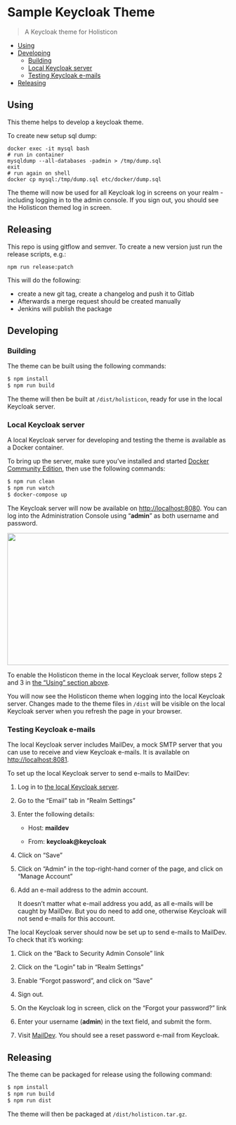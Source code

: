 # Sample Keycloak Theme

> A Keycloak theme for Holisticon

- [Using](#using)
- [Developing](#developing)
    - [Building](#building)
    - [Local Keycloak server](#local-keycloak-server)
    - [Testing Keycloak e-mails](#testing-keycloak-emails)
- [Releasing](#releasing)

## Using
This theme helps to develop a keycloak theme.


To create new setup sql dump:
```
docker exec -it mysql bash
# run in container
mysqldump --all-databases -padmin > /tmp/dump.sql
exit
# run again on shell
docker cp mysql:/tmp/dump.sql etc/docker/dump.sql
```

The theme will now be used for all Keycloak log in screens on your realm - including logging in to the admin console. If you sign out, you should see the Holisticon themed log in screen.

## Releasing

This repo is using gitflow and semver. To create a new version just run the release scripts, e.g.:

```
npm run release:patch
```

This will do the following:
* create a new git tag, create a changelog and push it to Gitlab
* Afterwards a merge request should be created manually
* Jenkins will publish the package


## Developing

### Building
The theme can be built using the following commands:
```bash
$ npm install
$ npm run build
```
The theme will then be built at `/dist/holisticon`, ready for use in the local Keycloak server.


### Local Keycloak server
A local Keycloak server for developing and testing the theme is available as a Docker container.

To bring up the server, make sure you’ve installed and started [Docker Community Edition](https://docs.docker.com/engine/installation/), then use the following commands:
```bash
$ npm run clean
$ npm run watch
$ docker-compose up
```
The Keycloak server will now be available on <http://localhost:8080>. You can log into the Administration Console using “**admin**” as both username and password.

<img alt="" src="docs/images/keycloak-local.png" width="512" height="300">

To enable the Holisticon theme in the local Keycloak server, follow steps 2 and 3 in [the “Using” section above](#using).

You will now see the Holisticon theme when logging into the local Keycloak server. Changes made to the theme files in `/dist` will be visible on the local Keycloak server when you refresh the page in your browser.

### Testing Keycloak e-mails
The local Keycloak server includes MailDev, a mock SMTP server that you can use to receive and view Keycloak e-mails. It is available on <http://localhost:8081>.

To set up the local Keycloak server to send e-mails to MailDev:

1. Log in to [the local Keycloak server](http://localhost:8080).

2. Go to the “Email” tab in “Realm Settings”

3. Enter the following details:

    - Host: **maildev**

    - From: **keycloak@keycloak**

4. Click on “Save”

5. Click on “Admin” in the top-right-hand corner of the page, and click on “Manage Account”

6. Add an e-mail address to the admin account.

    It doesn’t matter what e-mail address you add, as all e-mails will be caught by MailDev. But you do need to add one, otherwise Keycloak will not send e-mails for this account.

The local Keycloak server should now be set up to send e-mails to MailDev. To check that it’s working:

1. Click on the “Back to Security Admin Console” link

2. Click on the “Login” tab in “Realm Settings”

3. Enable “Forgot password”, and click on “Save”

4. Sign out.

5. On the Keycloak log in screen, click on the “Forgot your password?” link

6. Enter your username (**admin**) in the text field, and submit the form.

7. Visit [MailDev](http://localhost:8081). You should see a reset password e-mail from Keycloak.


## Releasing
The theme can be packaged for release using the following command:
```bash
$ npm install
$ npm run build
$ npm run dist
```
The theme will then be packaged at `/dist/holisticon.tar.gz`.

